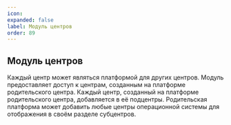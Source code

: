 ```yaml
---
icon: 
expanded: false
label: Модуль центров
order: 89
---
```

## Модуль центров
Каждый центр может являться платформой для других центров. Модуль предоставляет доступ к центрам, созданным на платформе родительского центра. Каждый центр, созданный на платформе родительского центра, добавляется в её подцентры. Родительская платформа может добавить любые центры операционной системы для отображения в своём разделе субцентров.
